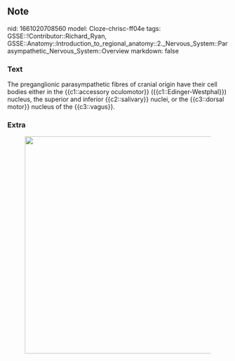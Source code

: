 ## Note
nid: 1661020708560
model: Cloze-chrisc-ff04e
tags: GSSE::!Contributor::Richard_Ryan, GSSE::Anatomy::Introduction_to_regional_anatomy::2._Nervous_System::Parasympathetic_Nervous_System::Overview
markdown: false

### Text
<div class="toggle">
  The preganglionic parasympathetic fibres of cranial origin have
  their cell bodies either in the {{c1::accessory oculomotor}}
  ({{c1::Edinger-Westphal}}) nucleus, the superior and inferior
  {{c2::salivary}} nuclei, or the {{c3::dorsal motor}} nucleus of
  the {{c3::vagus}}.
</div>

### Extra
<figure id="88b08ec5-a986-41cd-90fd-16ad9969db56" class="image">
  <a href=
  "Overview%2088b08ec5a98641cd90fd16ad9969db56/Untitled.png"><img style="width:495px"
  src="73e6926834b8083e253030761a80f189d375358f.png"></a>
</figure>
